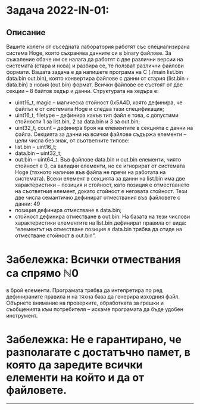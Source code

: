 # Задача 2022-IN-01: 

## Описание
Вашите колеги от съседната лаборатория работят със специализирана система Hoge, която
съхранява данните си в binary файлове. За съжаление обаче им се налага да работят с две различни
версии на системата (стара и нова) и разбира се, те ползват различни файлови формати.
Вашата задача е да напишете програма на C (./main list.bin data.bin out.bin), която конвертира
файлове с данни от стария (list.bin + data.bin) в новия (out.bin) формат.
Всички файлове се състоят от две секции – 8 байтов хедър и данни. Структурата на хедъра е:
- uint16_t, magic – магическа стойност 0x5A4D, която дефинира, че файлът е от системата Hoge
и следва тази спецификация;
- uint16_t, filetype – дефинира какъв тип файл е това, с допустими стойности 1 за list.bin, 2
за data.bin и 3 за out.bin;
- uint32_t, count – дефинира броя на елементите в секцията с данни на файла.
Секцията за данни на всички файлове съдържа елементи – цели числа без знак, от съответните типове:
- list.bin – uint16_t;
- data.bin – uint32_t;
- out.bin – uint64_t.
Във файлове data.bin и out.bin елементи, чиято стойност е 0, са валидни елементи, но се игнорират
от системата Hoge (тяхното наличие във файла не пречи на работата на системата).
Всеки елемент в секцията за данни на list.bin има две характеристики – позиция и стойност, като
позиция е отместването на съответния елемент, докато стойност е неговата стойност. Тези две числа
семантично дефинират отмествания във файловете с данни:
49
- позиция дефинира отместване в data.bin;
- стойност дефинира отместване в out.bin.
На базата на тези числови характеристики елементите на list.bin дефинират правила от вида: “елементът на отместване позиция в data.bin трябва да отиде на отместване стойност в out.bin”.
# Забележка: Всички отмествания са спрямо ℕ0
в брой елементи.
Програмата трябва да интепретира по ред дефинираните правила и на тяхна база да генерира изходния файл.
Обърнете внимание на проверките, обработката за грешки и съобщенията към потребителя – искаме програмата да бъде удобен инструмент.
# Забележка: Не е гарантирано, че разполагате с достатъчно памет, в която да заредите всички елементи на който и да от файловете.
---
